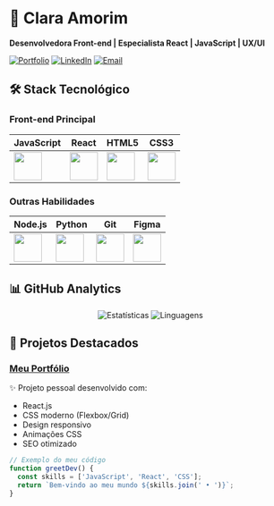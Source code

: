# 💎 Clara Amorim 
**Desenvolvedora Front-end | Especialista React | JavaScript | UX/UI**

[![Portfolio](https://img.shields.io/badge/🔗_Portfolio-FF7139?style=for-the-badge&logo=vercel&logoColor=white)](https://portfolio-alpha-six-10.vercel.app/)
[![LinkedIn](https://img.shields.io/badge/👔_LinkedIn-0077B5?style=for-the-badge&logo=linkedin&logoColor=white)](https://www.linkedin.com/in/anna-clara-amorim/)
[![Email](https://img.shields.io/badge/📧_clardev@outlook.com-0078D4?style=for-the-badge&logo=microsoft-outlook&logoColor=white)](mailto:clardev@outlook.com)

## 🛠 Stack Tecnológico

### Front-end Principal
<div align="center">
  
| JavaScript | React | HTML5 | CSS3 |
|------------|-------|-------|------|
| <img src="https://skillicons.dev/icons?i=js" width="50"> | <img src="https://skillicons.dev/icons?i=react" width="50"> | <img src="https://skillicons.dev/icons?i=html" width="50"> | <img src="https://skillicons.dev/icons?i=css" width="50"> |

</div>

### Outras Habilidades
<div align="center">
  
| Node.js | Python | Git | Figma |
|---------|--------|-----|-------|
| <img src="https://skillicons.dev/icons?i=nodejs" width="50"> | <img src="https://skillicons.dev/icons?i=python" width="50"> | <img src="https://skillicons.dev/icons?i=git" width="50"> | <img src="https://skillicons.dev/icons?i=figma" width="50"> |

</div>

## 📊 GitHub Analytics

<div align="center">
  
![Estatísticas](https://github-readme-stats.vercel.app/api?username=Astaphaanos&show_icons=true&theme=radical&include_all_commits=true)
![Linguagens](https://github-readme-stats.vercel.app/api/top-langs/?username=Astaphaanos&layout=compact&theme=radical&hide=php)

</div>

## 🌟 Projetos Destacados

### [Meu Portfólio](https://portfolio-alpha-six-10.vercel.app/)
✨ Projeto pessoal desenvolvido com:
- React.js
- CSS moderno (Flexbox/Grid)
- Design responsivo
- Animações CSS
- SEO otimizado

```javascript
// Exemplo do meu código
function greetDev() {
  const skills = ['JavaScript', 'React', 'CSS'];
  return `Bem-vindo ao meu mundo ${skills.join(' • ')}`;
}
